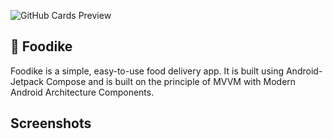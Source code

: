 ![GitHub Cards Preview](src="/master/art/FoodikeIntrouctionMockUp.jpg")

## 🍔 Foodike
Foodike is a simple, easy-to-use food delivery app. It is built using Android-Jetpack Compose and is built on the principle of MVVM with Modern Android Architecture Components.

## Screenshots


